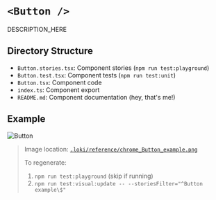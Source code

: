 # `<Button />`

DESCRIPTION_HERE

## Directory Structure

- `Button.stories.tsx`: Component stories (`npm run test:playground`)
- `Button.test.tsx`: Component tests (`npm run test:unit`)
- `Button.tsx`: Component code
- `index.ts`: Component export
- `README.md`: Component documentation (hey, that's me!)

## Example

![Button](../../../.loki/reference/chrome_Button_example.png)

> Image location: [`.loki/reference/chrome_Button_example.png`](../../../.loki/reference/chrome_Button_example.png)
>
> To regenerate:
>
> 1. `npm run test:playground` (skip if running)
> 1. `npm run test:visual:update -- --storiesFilter="^Button example\$"`
